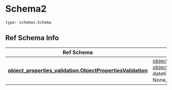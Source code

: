 # Schema2
```
type: schemas.Schema
```

## Ref Schema Info
Ref Schema | Input Type | Output Type
---------- | ---------- | -----------
[**object_properties_validation.ObjectPropertiesValidation**](../../../../../../../../components/schema/object_properties_validation.md) | [object_properties_validation.ObjectPropertiesValidationDictInput](../../../../../../../../components/schema/object_properties_validation.md#objectpropertiesvalidationdictinput), [object_properties_validation.ObjectPropertiesValidationDict](../../../../../../../../components/schema/object_properties_validation.md#objectpropertiesvalidationdict), str, datetime.date, datetime.datetime, uuid.UUID, int, float, bool, None, list, tuple, bytes, io.FileIO, io.BufferedReader | [object_properties_validation.ObjectPropertiesValidationDict](../../../../../../../../components/schema/object_properties_validation.md#objectpropertiesvalidationdict), str, float, int, bool, None, tuple, bytes, io.FileIO
